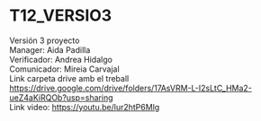 # T12_VERSIO3
Versión 3 proyecto  
Manager: Aida Padilla  
Verificador: Andrea Hidalgo  
Comunicador: Mireia Carvajal  
Link carpeta drive amb el treball https://drive.google.com/drive/folders/17AsVRM-L-I2sLtC_HMa2-ueZ4aKiRQOb?usp=sharing  
Link video: https://youtu.be/lur2htP6Mlg  
